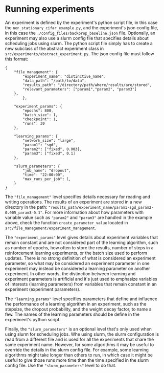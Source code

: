 # Running experiments

An experiment is defined by the experiment's python script file, in this case the `non_stationary_cifar_example.py`, and the experiment's json config file, in this case the 
`./config_files/backprop_baseline.json` file. Optionally, an experiment may also use a slurm config file that specifies details about scheduling jobs using slurm. The python script file simply has to create a new subclass of the abstract experiment class 
in `src/experiments/abstract_experiment.py`. The json config file must follow this format:

    {
        "file_management": {
            "experiment_name": "distinctive_name",
            "data_path": "/path/to/data",
            "results_path": "/directory/path/where/results/are/stored",
            "relevant_parameters": ["param1","param2", "param3"]
        },
            },

        "experiment_params": {
            "epochs": 800,
            "batch_size": 1,
            "checkpoint": 1,
            "runs": 30
        },

        "learning_params": {
            "network_size": "large",
            "param1": "sgd",
            "param2": ["fixed", 0.003],
            "param3": ["fixed", 0.1]
        },

        "slurm_parameters": {
            "job_name": "dropout",
            "time": "22:00:00",
            "max_runs_per_job": 1,
        }
    }

The `"file_management"` level specifies details necessary for reading and writing operations. The results of an experiment are stored in a new directory in the path: `"results_path/experiment_name/param1-sgd_param2-0.005_param3-0.1"`. For more information about how parameters with variable value such as `"param2"` and `"param3"` are handled in the example above, check the function `create_parameter_value` located in `src/file_management/experiment_management`. 

The `"experiment_params"` level gives details about experiment variables that remain constant and are not considered part of the learning algorithm, such as number of epochs, how often to store the results, number of steps in a reinforcement learning experiments, or the batch size used to perform updates. There is no strong definition of what is considered an experiment parameter, so what may be considered an experiment parameter in one experiment may instead be considered a learning parameter on another experiment. In other words, the distinction between learning and experiment parameters is artificial and it's just used to emphasize variables of interests (learning parameters) from variables that remain constant in an experiment (experiment parameters).

The `"learning_params"` level specifies parameters that define and influence the performance of a learning algorithm in an experiment, such as the stepsize, the dropout probability, and the weight decay factor, to name a few. The names of the learning parameters should be define in the experiment's python script.

Finally, the `"slurm_parameters"` is an optional level that's only used when using slurm for scheduling jobs. Whe using slurm, the slurm configuration is read from a different file and is used for all the experiments that share the same experiment name. However, for some algorithms it may be useful to override the details in the slurm config file. For example, some learning algorithms might take longer than others to run, in which case it might be useful to give those runs more time than the time specified in the slurm config file. Use the `"slurm_parameters"` level to do that. 


